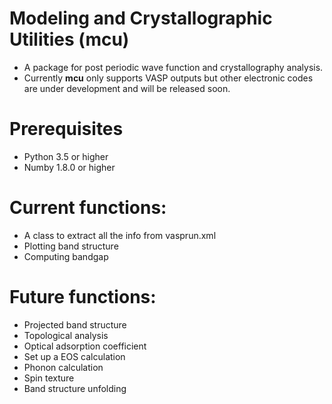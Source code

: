 # Modeling and Crystallographic Utilities (mcu)
- A package for post periodic wave function and crystallography analysis.
- Currently **mcu** only supports VASP outputs but other electronic codes are under development and will be released soon.

# Prerequisites
- Python 3.5 or higher
- Numby 1.8.0 or higher

# Current functions:
- A class to extract all the info from vasprun.xml 
- Plotting band structure
- Computing bandgap


# Future functions:
 - Projected band structure
 - Topological analysis
 - Optical adsorption coefficient
 - Set up a EOS calculation
 - Phonon calculation
 - Spin texture
 - Band structure unfolding
